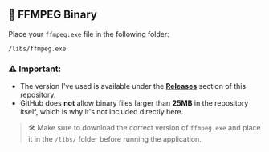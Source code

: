 ## 📁 FFMPEG Binary

Place your `ffmpeg.exe` file in the following folder:

````/libs/ffmpeg.exe````

### ⚠️ Important:

- The version I've used is available under the **[Releases](../../releases)** section of this repository.
- GitHub does **not** allow binary files larger than **25MB** in the repository itself, which is why it's not included directly here.

> 🛠️ Make sure to download the correct version of `ffmpeg.exe` and place it in the `/libs/` folder before running the application.
